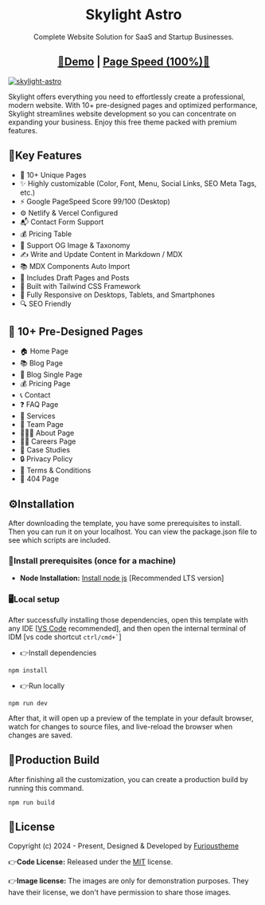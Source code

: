 <h1 align=center>Skylight Astro</h1>
<p align=center>Complete Website Solution for SaaS and Startup Businesses.
</p>
<h2 align="center"> <a target="_blank" href="https://skylight-astro.netlify.app/" rel="nofollow">👀Demo</a> | <a  target="_blank" href="https://pagespeed.web.dev/analysis/https-skylight-astro-netlify-app/k6i0m8ojtg?form_factor=desktop">Page Speed (100%)🚀</a>
</h2>

[![skylight-astro](https://furioustheme.com/products/skylight.png)](https://furioustheme-skylight-astro.netlify.app/)

Skylight offers everything you need to effortlessly create a professional, modern website. With 10+ pre-designed pages and optimized performance, Skylight streamlines website development so you can concentrate on expanding your business. Enjoy this free theme packed with premium features.

## 🔑Key Features

- 📄 10+ Unique Pages
- ✨ Highly customizable (Color, Font, Menu, Social Links, SEO Meta Tags, etc.)
- ⚡ Google PageSpeed Score 99/100 (Desktop)
- ⚙️ Netlify & Vercel Configured
- 📬 Contact Form Support
- 💰 Pricing Table
- 🌅 Support OG Image & Taxonomy
- ✍️ Write and Update Content in Markdown / MDX
- 📚 MDX Components Auto Import
- 📝 Includes Draft Pages and Posts
- 🚀 Built with Tailwind CSS Framework
- 📱 Fully Responsive on Desktops, Tablets, and Smartphones
- 🔍 SEO Friendly

## 📄 10+ Pre-Designed Pages

- 🏠 Home Page
- 📚 Blog Page
- 📝 Blog Single Page
- 💰 Pricing Page
- 📞 Contact
- ❓ FAQ Page
- 🎨 Services
- 👥 Team Page
- 👨🏻‍💻 About Page
- 👮🏻 Careers Page
- 💼 Case Studies
- 🔒 Privacy Policy
- 📜 Terms & Conditions
- 🚧 404 Page
<!-- installation -->
## ⚙️Installation

After downloading the template, you have some prerequisites to install. Then you can run it on your localhost. You can view the package.json file to see which scripts are included.

### 🔧Install prerequisites (once for a machine)

- **Node Installation:** [Install node js](https://nodejs.org/en/download/) [Recommended LTS version]

### 🖥️Local setup

After successfully installing those dependencies, open this template with any IDE [[VS Code](https://code.visualstudio.com/) recommended], and then open the internal terminal of IDM [vs code shortcut <code>ctrl/cmd+\`</code>]

- 👉Install dependencies

```
npm install
```

- 👉Run locally

```
npm run dev
```

After that, it will open up a preview of the template in your default browser, watch for changes to source files, and live-reload the browser when changes are saved.

## 🔨Production Build

After finishing all the customization, you can create a production build by running this command.

```
npm run build
```

<!-- licence -->
## 📄License

Copyright (c) 2024 - Present, Designed & Developed by [Furioustheme](https://furioustheme.com)

👉**Code License:** Released under the [MIT](https://github.com/furioustheme/skylight-astro/blob/main/LICENSE) license.

👉**Image license:** The images are only for demonstration purposes. They have their license, we don't have permission to share those images.
